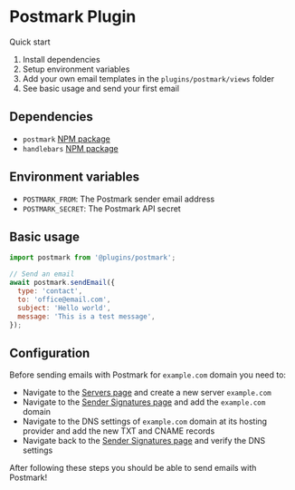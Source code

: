 # Postmark Plugin

Quick start

1. Install dependencies
2. Setup environment variables
3. Add your own email templates in the `plugins/postmark/views` folder
4. See basic usage and send your first email

## Dependencies

- `postmark` [NPM package](https://www.npmjs.com/package/postmark)
- `handlebars` [NPM package](https://www.npmjs.com/package/handlebars)

## Environment variables

- `POSTMARK_FROM`: The Postmark sender email address
- `POSTMARK_SECRET`: The Postmark API secret

## Basic usage

```js
import postmark from '@plugins/postmark';

// Send an email
await postmark.sendEmail({
  type: 'contact',
  to: 'office@email.com',
  subject: 'Hello world',
  message: 'This is a test message',
});
```

## Configuration

Before sending emails with Postmark for `example.com` domain you need to:

- Navigate to the [Servers page](https://account.postmarkapp.com/servers) and create a new server `example.com`
- Navigate to the [Sender Signatures page](https://account.postmarkapp.com/signature_domains) and add the `example.com` domain
- Navigate to the DNS settings of `example.com` domain at its hosting provider and add the new TXT and CNAME records
- Navigate back to the [Sender Signatures page](https://account.postmarkapp.com/signature_domains) and verify the DNS settings

After following these steps you should be able to send emails with Postmark!
